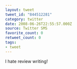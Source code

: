 ```yaml
---
layout: tweet
tweet_id: "844512281"
category: twitter
date: 2008-06-26T22:55:57.000Z
source: Twitter SMS
favorite_count: 0
retweet_count: 0
tags:
- tweet
---
```


I hate review writing!
